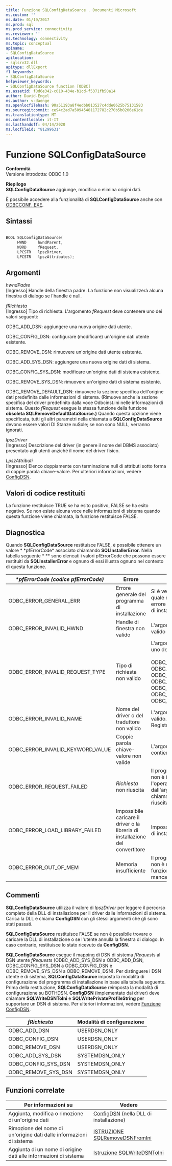 ```yaml
---
title: Funzione SQLConfigDataSource . Documenti Microsoft
ms.custom: ''
ms.date: 01/19/2017
ms.prod: sql
ms.prod_service: connectivity
ms.reviewer: ''
ms.technology: connectivity
ms.topic: conceptual
apiname:
- SQLConfigDataSource
apilocation:
- sqlsrv32.dll
apitype: dllExport
f1_keywords:
- SQLConfigDataSource
helpviewer_keywords:
- SQLConfigDataSource function [ODBC]
ms.assetid: f8d6e342-c010-434e-b1cd-f5371fb50a14
author: David-Engel
ms.author: v-daenge
ms.openlocfilehash: 90a51193a8f4edbb013527c4dde0625b75131583
ms.sourcegitcommit: ce94c2ad7a50945481172782c270b5b0206e61de
ms.translationtype: MT
ms.contentlocale: it-IT
ms.lasthandoff: 04/14/2020
ms.locfileid: "81299631"
---
```

# <a name="sqlconfigdatasource-function"></a>Funzione SQLConfigDataSource
**Conformità**  
 Versione introdotta: ODBC 1.0  
  
 **Riepilogo**  
 **SQLConfigDataSource** aggiunge, modifica o elimina origini dati.  
  
 È possibile accedere alla funzionalità di **SQLConfigDataSource** anche con [ODBCCONF. EXE](../../../odbc/odbcconf-exe.md).  
  
## <a name="syntax"></a>Sintassi  
  
```cpp  
  
BOOL SQLConfigDataSource(  
     HWND     hwndParent,  
     WORD     fRequest,  
     LPCSTR   lpszDriver,  
     LPCSTR   lpszAttributes);  
```  
  
## <a name="arguments"></a>Argomenti  
 *hwndPadre*  
 [Ingresso] Handle della finestra padre. La funzione non visualizzerà alcuna finestra di dialogo se l'handle è null.  
  
 *fRichiesta*  
 [Ingresso] Tipo di richiesta. L'argomento *fRequest* deve contenere uno dei valori seguenti:  
  
 ODBC_ADD_DSN: aggiungere una nuova origine dati utente.  
  
 ODBC_CONFIG_DSN: configurare (modificare) un'origine dati utente esistente.  
  
 ODBC_REMOVE_DSN: rimuovere un'origine dati utente esistente.  
  
 ODBC_ADD_SYS_DSN: aggiungere una nuova origine dati di sistema.  
  
 ODBC_CONFIG_SYS_DSN: modificare un'origine dati di sistema esistente.  
  
 ODBC_REMOVE_SYS_DSN: rimuovere un'origine dati di sistema esistente.  
  
 ODBC_REMOVE_DEFAULT_DSN: rimuovere la sezione specifica dell'origine dati predefinita dalle informazioni di sistema. (Rimuove anche la sezione specifica del driver predefinito dalla voce Odbcinst.ini nelle informazioni di sistema. Questo *fRequest* esegue la stessa funzione della funzione **obsoleta SQLRemoveDefaultDataSource.)** Quando questa opzione viene specificata, tutti gli altri parametri nella chiamata a **SQLConfigDataSource** devono essere valori DI Stanze nuSole; se non sono NULL, verranno ignorati.  
  
 *lpszDriver*  
 [Ingresso] Descrizione del driver (in genere il nome del DBMS associato) presentato agli utenti anziché il nome del driver fisico.  
  
 *LpszAttributi*  
 [Ingresso] Elenco doppiamente con terminazione null di attributi sotto forma di coppie parola chiave-valore. Per ulteriori informazioni, vedere [ConfigDSN](../../../odbc/reference/syntax/configdsn-function.md).  
  
## <a name="returns"></a>Valori di codice restituiti  
 La funzione restituisce TRUE se ha esito positivo, FALSE se ha esito negativo. Se non esiste alcuna voce nelle informazioni di sistema quando questa funzione viene chiamata, la funzione restituisce FALSE.  
  
## <a name="diagnostics"></a>Diagnostica  
 Quando **SQLConfigDataSource** restituisce FALSE, è possibile ottenere un valore * \*pfErrorCode* associato chiamando **SQLInstallerError**. Nella tabella seguente * \** sono elencati i valori pfErrorCode che possono essere restituiti da **SQLInstallerError** e ognuno di essi illustra ognuno nel contesto di questa funzione.  
  
|*\*pfErrorCode (codice pfErrorCode)*|Errore|Descrizione|  
|---------------------|-----------|-----------------|  
|ODBC_ERROR_GENERAL_ERR|Errore generale del programma di installazione|Si è verificato un errore per il quale non si è verificato alcun errore specifico del programma di installazione.|  
|ODBC_ERROR_INVALID_HWND|Handle di finestra non valido|L'argomento *hwndParent* non è valido o NULL.|  
|ODBC_ERROR_INVALID_REQUEST_TYPE|Tipo di richiesta non valido|L'argomento *fRequest* non è uno dei seguenti:<br /><br /> ODBC_ADD_DSN ODBC_CONFIG_DSN ODBC_REMOVE_DSN ODBC_ADD_SYS_DSN ODBC_CONFIG_SYS_DSN ODBC_REMOVE_SYS_DSN ODBC_REMOVE_DEFAULT_DSN|  
|ODBC_ERROR_INVALID_NAME|Nome del driver o del traduttore non valido|L'argomento *lpszDriver* non è valido. Non è stato trovato nel Registro di sistema.|  
|ODBC_ERROR_INVALID_KEYWORD_VALUE|Coppie parola chiave-valore non valide|L'argomento *lpszAttributes* contiene un errore di sintassi.|  
|ODBC_ERROR_REQUEST_FAILED|*Richiesta* non riuscita|Il programma di installazione non è in grado di eseguire l'operazione richiesta dall'argomento *fRequest.* La chiamata a **ConfigDSN** non è riuscita.|  
|ODBC_ERROR_LOAD_LIBRARY_FAILED|Impossibile caricare il driver o la libreria di installazione del convertitore|Impossibile caricare la libreria di installazione del driver.|  
|ODBC_ERROR_OUT_OF_MEM|Memoria insufficiente|Il programma di installazione non è riuscito a eseguire la funzione a causa della mancanza di memoria.|  
  
## <a name="comments"></a>Commenti  
 **SQLConfigDataSource** utilizza il valore di *lpszDriver* per leggere il percorso completo della DLL di installazione per il driver dalle informazioni di sistema. Carica la DLL e chiama **ConfigDSN** con gli stessi argomenti che gli sono stati passati.  
  
 **SQLConfigDataSource** restituisce FALSE se non è possibile trovare o caricare la DLL di installazione o se l'utente annulla la finestra di dialogo. In caso contrario, restituisce lo stato ricevuto da **ConfigDSN**.  
  
 **SQLConfigDataSource** esegue il mapping di DSN di sistema *fRequest*s al DSN utente *fRequest*s (ODBC_ADD_SYS_DSN a ODBC_ADD_DSN, ODBC_CONFIG_SYS_DSN a ODBC_CONFIG_DSN e ODBC_REMOVE_SYS_DSN a ODBC_REMOVE_DSN). Per distinguere i DSN utente e di sistema, **SQLConfigDataSource** imposta la modalità di configurazione del programma di installazione in base alla tabella seguente. Prima della restituzione, **SQLConfigDataSource** reimposta la modalità di configurazione su BOTHDSN. **ConfigDSN** (implementato dai driver) deve chiamare **SQLWriteDSNToIni** e **SQLWritePrivateProfileString** per supportare un DSN di sistema. Per ulteriori informazioni, vedere [Funzione ConfigDSN](../../../odbc/reference/syntax/configdsn-function.md).  
  
|*fRichiesta*|Modalità di configurazione|  
|----------------|------------------------|  
|ODBC_ADD_DSN|USERDSN_ONLY|  
|ODBC_CONFIG_DSN|USERDSN_ONLY|  
|ODBC_REMOVE_DSN|USERDSN_ONLY|  
|ODBC_ADD_SYS_DSN|SYSTEMDSN_ONLY|  
|ODBC_CONFIG_SYS_DSN|SYSTEMDSN_ONLY|  
|ODBC_REMOVE_SYS_DSN|SYSTEMDSN_ONLY|  
  
## <a name="related-functions"></a>Funzioni correlate  
  
|Per informazioni su|Vedere|  
|---------------------------|---------|  
|Aggiunta, modifica o rimozione di un'origine dati|[ConfigDSN](../../../odbc/reference/syntax/configdsn-function.md) (nella DLL di installazione)|  
|Rimozione del nome di un'origine dati dalle informazioni di sistema|[ISTRUZIONE SQLRemoveDSNFromIni](../../../odbc/reference/syntax/sqlremovedsnfromini-function.md)|  
|Aggiunta di un nome di origine dati alle informazioni di sistema|[Istruzione SQLWriteDSNToIni](../../../odbc/reference/syntax/sqlwritedsntoini-function.md)|
